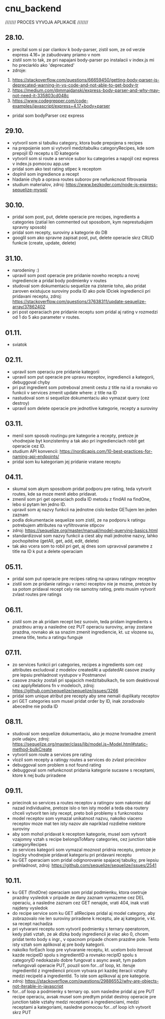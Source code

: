 # cnu_backend

/////// PROCES VYVOJA APLIKACIE ///////

## 28.10.

- precital som si par clankov k body-parser, zistil som, ze od verzie express 4.16+ je zabudovany priamo v nom
- zistil som to tak, ze pri napajani body-parser po instalacii v index.js mi ho preciarklo ako 'deprecated'
- zdroje:

1. https://stackoverflow.com/questions/66659450/getting-body-parser-is-deprecated-warning-in-vs-code-and-not-able-to-get-body-tr
2. https://medium.com/@mmajdanski/express-body-parser-and-why-may-not-need-it-335803cd048c
3. https://www.codegrepper.com/code-examples/javascript/express+4.17+body+parser

- pridal som bodyParser cez express

## 29.10.

- vytvoril som si tabulku category, ktora bude prepojena s recipes
- na prepojenie som si vytvoril medzitabulku categoryRecipes, kde som prepojil ID receptu s ID kategorie
- vytvoril som si route a service subor ku categories a napojil cez express v index.js pomocou app.use
- pridal som ako test rating stlpec k receptom
- doplnil som ingredience a recept
- hladanie chyb a oprava routes suborov pre nefunkcnost filtrovania
- studium materialov, zdroj: https://www.bezkoder.com/node-js-express-sequelize-mysql/

## 30.10.

- pridal som post, put, delete operacie pre recipes, ingredients a categories (zatial len commented out sposobom, kym neprestudujem spravny sposob)
- pridal som recepty, suroviny a kategorie do DB
- googlil som ako spravne zapisat post, put, delete operacie skrz CRUD funkcie (create, update, delete)

## 31.10.

- narodeniny :)
- upravil som post operacie pre pridanie noveho receptu a novej ingrediencie a pridal body podmienky v routes
- studoval som dokumentaciu sequelize na zistenie toho, ako pridat zaroven existujuce suroviny podla ID ako pole IDciek ingrediencii pri pridavani receptu, zdroj: https://stackoverflow.com/questions/37638311/update-sequelize-array/37862402
- pri post operaciach pre pridanie receptu som pridal aj rating v rozmedzi od 1 do 5 ako parameter v routes.

## 01.11.

- sviatok

## 02.11.

- upravil som operaciu pre pridanie kategorii
- upravil som put operacie pre upravu receptov, ingrediencii a kategorii, debuggoval chyby
- pri put ingredient som potreboval zmenit cestu z title na id a rovnako vo funkcii v services zmenit update where: z title na ID
- nastudoval som si sequelize dokumentaciu ako vymazat query (cez destroy)
- upravil som delete operacie pre jednotlive kategorie, recepty a suroviny

## 03.11.

- menil som sposob routingu pre kategorie a recepty, pretoze je vhodnejsie byt konzistentny a tak ako pri ingredienciach robit get operacie cez ID.
- studium API konvencii: https://nordicapis.com/10-best-practices-for-naming-api-endpoints/
- pridal som ku kategoriam jej pridanie vratane receptu

## 04.11.

- skumal som akym sposobom pridat podporu pre rating, teda vytvorit routes, kde sa moze menit alebo pridavat.
- zmenil som pri get operaciach podla ID metodu z findAll na findOne, lebo si pytam len jedno ID.
- upravil som aj nazvy funkcii na jednotne cislo kedze GETujem len jeden zaznam
- podla dokumentacie sequelize som zistil, ze na podporu k ratingu potrebujem attributes na vyfiltrovanie stlpcov
- zdroj: https://sequelize.org/master/manual/model-querying-basics.html
- standardizoval som nazvy funkcii a ciest aby mali jednotne nazvy, lahko pochopitelne (getAll, get, add, edit, delete)
- tak ako vcera som to robil pri get, aj dnes som upravoval parametre z title na ID k put a delete operaciam

## 05.11.

- pridal som put operacie pre recipes rating na upravu ratingov receptov
- zistil som ze pridanie ratingu v ramci receptov nie je mozne, pretoze by sa potom pridaval recept cely nie samotny rating, preto musim vytvorit zvlast routes pre ratings

## 06.11.

- zistil som ze ak pridam recept bez surovin, teda pridam ingredients s prazdnou array a nasledne cez PUT operaciu suroviny, array zostane prazdna, rovnako ak sa snazim zmenit ingrediencie, kt. uz vlozene su, zmena title, textu a ratingu funguje

## 07.11.

- zo services funkcii pri categories, recipes a ingredients som cez attributes excludoval z modelov createdAt a updatedAt casove znacky pre lepsiu prehladnost vystupov v Postmanovi
- casove znacky zostali pri spajacich medzitabulkach, tie som deaktivoval cez applyRelations fn v modeloch, zdroj: https://github.com/sequelize/sequelize/issues/3266
- pridal som unique atribut pre recepty aby sme nemali duplikaty receptov
- pri GET categories som musel pridat order by ID, inak zoradovalo abecedne nie podla ID

## 08.11.

- studoval som sequelize dokumentaciu, ako je mozne hromadne zmenit pole udajov, zdroj: https://sequelize.org/master/class/lib/model.js~Model.html#static-method-bulkCreate
- vytvoril som route a services pre rating
- vlozil som recepty a ratingy routes a services do zvlast priecinkov
- debuggoval som problem s not found rating
- debuggoval som nefunkcnost pridania kategorie sucasne s receptami, ktore k nej budu priradene

## 09.11.

- priecinok so services a routes receptov a ratingov som nakoniec dal nazad individualne, pretoze islo o ten isty model a teda oba routery chceli vytvorit ten isty recept, preto boli problemy s funkcnostou
- model receptov som vymazal unikatnost nazvu, nakolko viacero receptov moze mat ten isty nazov ale napriklad rozdielne niektore suroviny
- aby som mohol pridavat k receptom kategorie, musel som vytvorit vzajomny vztah s recipe belongsToMany categories, cez junction table categoryRecipes
- zo services kategorii som vymazal moznost pridnia receptu, pretoze je logicky vhodnejsie pridavat kategoriu pri pridavani receptu
- ku GET operaciam som pridal odignorovanie spajacej tabulky, pre lepsiu prehladnost, zdroj: https://github.com/sequelize/sequelize/issues/2541

## 10.11.

- ku GET (findOne) operaciam som pridal podmienku, ktora osetruje prazdny vysledok v pripade ze dany zaznam vymazeme cez DEL operaciu, a nasledne zaznam cez GET nenajde, vrati 404, inak vrati najdeny vysledok
- do recipe service som ku GET allRecipes pridal aj model category, aby zobrazovalo nie len suroviny priradene k receptu, ale aj kategorie, v kt. sa recept nachadza
- pri vytvarani receptu som vytvoril podmienky s ternary operatorom, kedy plati vztah, ze ak dlzka body ingrediencii je viac ako 0, chcem pridat tento body s ingr., v opacnom pripade chcem prazdne pole. Tento isty vztah som aplikoval aj pre body kategorii.
- nakolko forEach loop pre vytvaranie receptu, kt. ucelom bolo iterovat kazde recipeID spolu s ingredientID a rovnako recipID spolu s categoryID nedokazalo dobre fungovat s async await, tym padom nefungovali operacie PUT, pouzil som for...of loop, kt. iteruje ingredientId z ingrediencii pricom vytvara pri kazdej iteracii vztahy medzi recipeId a ingredientId. To iste som aplikoval aj pre kategorie.
- zdroj: https://stackoverflow.com/questions/29886552/why-are-objects-not-iterable-in-javascript
- for...of loop a podmienky s ternary op. som nasledne pridal aj pre PUT recipe operaciu, avsak musel som predtym pridat destroy operacie pre junction table vztahy medzi receptami a ingredienciami, medzi receptami a kategoriami, nasledne pomocou for...of loop ich vytvorit skrz PUT
